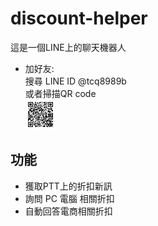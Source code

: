 # discount-helper

這是一個LINE上的聊天機器人


 - 加好友: <br>
 	搜尋 LINE ID @tcq8989b <br>
 	或者掃描QR code <br>
 	<img src="./jI_XvNNaU7.png" width="10%" />

## 功能
 - 獲取PTT上的折扣新訊
  - 詢問 PC 電腦 相關折扣
  - 自動回答電商相關折扣